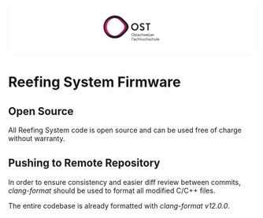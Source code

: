 ![Banner](https://github.com/SA-OST-2021/fleet-monitor-docs/blob/main/ost_banner.jpg?raw=true)

# Reefing System Firmware


## Open Source
All Reefing System code is open source and can be used free of charge without warranty.

## Pushing to Remote Repository
In order to ensure consistency and easier diff review between commits,
*clang-format* should be used to format all modified C/C++ files. 

The entire codebase is already formatted with *clang-format v12.0.0*.
